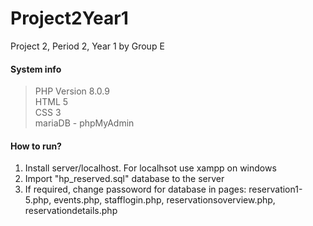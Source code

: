 # Project2Year1
Project 2, Period 2, Year 1 by Group E

#### System info
>PHP Version 8.0.9 <br>
>HTML 5 <br>
>CSS 3 <br>
>mariaDB - phpMyAdmin <br>


#### How to run?
1. Install server/localhost. For localhsot use xampp on windows
2. Import "hp_reserved.sql" database to the server
3. If required, change passoword for database in pages: reservation1-5.php, events.php, stafflogin.php, reservationsoverview.php, reservationdetails.php

